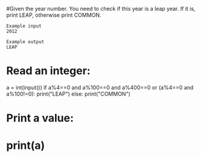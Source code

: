 #Given the year number. You need to check if this year is a leap year. If it is, print LEAP, otherwise print COMMON.
```
Example input
2012

Example output
LEAP

```
# Read an integer:
a = int(input())
if a%4==0 and a%100==0 and a%400==0 or (a%4==0 and a%100!=0):
  print("LEAP")
else:
  print("COMMON")
# Print a value:
# print(a)
